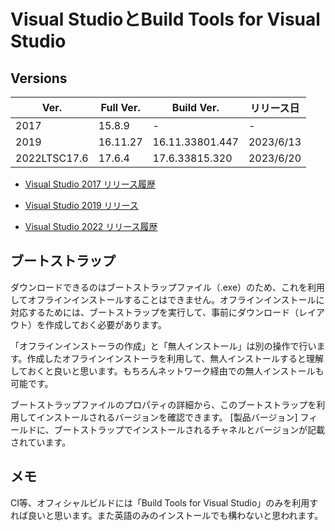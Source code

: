 # Visual StudioとBuild Tools for Visual Studio

## Versions

| Ver.          | Full Ver. | Build Ver.      | リリース日  |
|---------------|-----------|-----------------|------------|
| 2017          | 15.8.9    |-                |-           |
| 2019          | 16.11.27  | 16.11.33801.447 | 2023/6/13  |
| 2022LTSC17.6  | 17.6.4    | 17.6.33815.320  | 2023/6/20  |

- [Visual Studio 2017 リリース履歴](https://learn.microsoft.com/ja-jp/visualstudio/releasenotes/vs2017-relnotes-history)

- [Visual Studio 2019 リリース](https://learn.microsoft.com/ja-jp/visualstudio/releases/2019/history)

- [Visual Studio 2022 リリース履歴](https://learn.microsoft.com/ja-jp/visualstudio/releases/2022/release-history)

## ブートストラップ

ダウンロードできるのはブートストラップファイル（.exe）のため、これを利用してオフラインインストールすることはできません。オフラインインストールに対応するためには、ブートストラップを実行して、事前にダウンロード（レイアウト）を作成しておく必要があります。

「オフラインインストーラの作成」と「無人インストール」は別の操作で行います。作成したオフラインインストーラを利用して、無人インストールすると理解しておくと良いと思います。もちろんネットワーク経由での無人インストールも可能です。

ブートストラップファイルのプロパティの詳細から、このブートストラップを利用してインストールされるバージョンを確認できます。 [製品バージョン] フィールドに、ブートストラップでインストールされるチャネルとバージョンが記載されています。

## メモ

CI等、オフィシャルビルドには「Build Tools for Visual Studio」のみを利用すれば良いと思います。また英語のみのインストールでも構わないと思われます。
